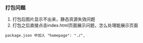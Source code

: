 ### 打包问题  
1. 打包后图片显示不出来，静态资源失效问题  
2. 打包之后直接点击index.html页面展示问题，怎么处理能展示页面   
```
package.json 中加入 "homepage": "./",
```
